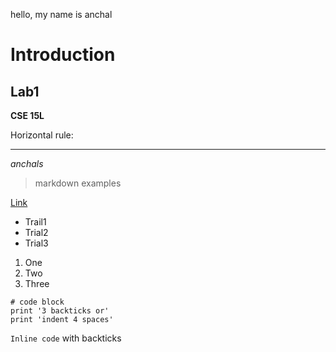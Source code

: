 hello, my name is anchal


# Introduction
## Lab1

**CSE 15L**

Horizontal rule:

---

*anchals*

> markdown examples

[Link](http://a.com)

* Trail1
* Trial2
* Trial3

1. One
2. Two
3. Three

```
# code block
print '3 backticks or'
print 'indent 4 spaces'
```

`Inline code` with backticks





